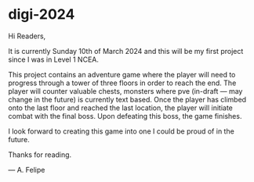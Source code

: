 # digi-2024
Hi Readers,

It is currently Sunday 10th of March 2024 and this will be my first project since I was in Level 1 NCEA.

 This project contains an adventure game where the player will need to progress through a tower of three floors in order to reach the end. The player will counter valuable chests, monsters where pve (in-draft — may change in the future) is currently text based. Once the player has climbed onto the last floor and reached the last location, the player will initiate combat with the final boss. Upon defeating this boss, the game finishes.

 I look forward to creating this game into one I could be proud of in the future. 

 Thanks for reading.

 — A. Felipe
